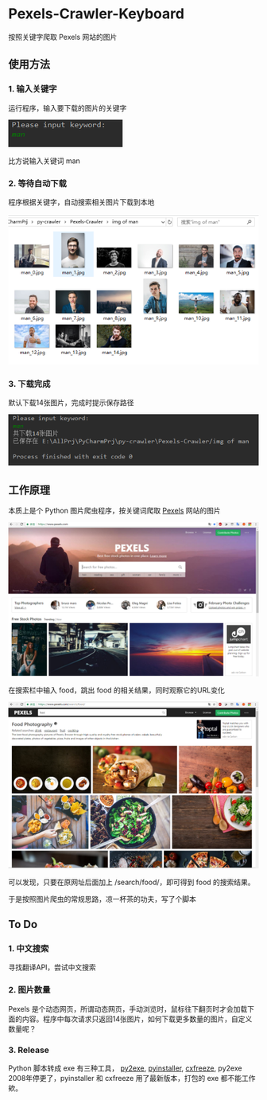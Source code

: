 # Pexels-Crawler-Keyboard
按照关键字爬取 Pexels 网站的图片

## 使用方法

### 1. 输入关键字

运行程序，输入要下载的图片的关键字

![](https://github.com/Oslomayor/Markdown-Imglib/blob/master/Imgs/pexels-crawler.PNG?raw=true)

比方说输入关键词 man

### 2. 等待自动下载

程序根据关键字，自动搜索相关图片下载到本地

![](https://github.com/Oslomayor/Markdown-Imglib/blob/master/Imgs/pexels-crawler2.PNG?raw=true)

 ### 3. 下载完成

默认下载14张图片，完成时提示保存路径

![](https://github.com/Oslomayor/Markdown-Imglib/blob/master/Imgs/pexels-crawler3.PNG?raw=true)

## 工作原理

本质上是个 Python 图片爬虫程序，按关键词爬取 [Pexels](www.pexels.com) 网站的图片

![](https://github.com/Oslomayor/Markdown-Imglib/blob/master/Imgs/pexels-crawler4.PNG?raw=true)

在搜索栏中输入 food，跳出 food 的相关结果，同时观察它的URL变化

![](https://github.com/Oslomayor/Markdown-Imglib/blob/master/Imgs/pexels-crawler5.PNG?raw=true)

可以发现，只要在原网址后面加上 /search/food/，即可得到 food 的搜索结果。

于是按照图片爬虫的常规思路，凉一杯茶的功夫，写了个脚本

## To Do

### 1. 中文搜索

寻找翻译API，尝试中文搜索

### 2. 图片数量

Pexels 是个动态网页，所谓动态网页，手动浏览时，鼠标往下翻页时才会加载下面的内容。程序中每次请求只返回14张图片，如何下载更多数量的图片，自定义数量呢？
### 3. Release

Python 脚本转成 exe 有三种工具， [py2exe](https://sourceforge.net/projects/py2exe/files/py2exe/0.6.9/), [pyinstaller](http://www.pyinstaller.org/downloads.html), [cxfreeze](https://anthony-tuininga.github.io/cx_Freeze/), py2exe 2008年停更了，pyinstaller 和 cxfreeze 用了最新版本，打包的 exe 都不能工作欸。
